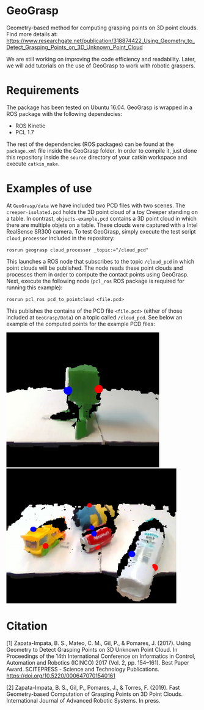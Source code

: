 # GeoGrasp
Geometry-based method for computing grasping points on 3D point clouds. Find more details at: https://www.researchgate.net/publication/318874422_Using_Geometry_to_Detect_Grasping_Points_on_3D_Unknown_Point_Cloud

We are still working on improving the code efficiency and readability. Later, we will add tutorials on the use of GeoGrasp to work with robotic graspers.

# Requirements
The package has been tested on Ubuntu 16.04. GeoGrasp is wrapped in a ROS package with the following dependecies:

- ROS Kinetic
- PCL 1.7

The rest of the dependencies (ROS packages) can be found at the `package.xml` file inside the GeoGrasp folder. In order to compile it, just clone this repository inside the `source` directory of your catkin workspace and execute `catkin_make`.

# Examples of use

At `GeoGrasp/data` we have included two PCD files with two scenes. The `creeper-isolated.pcd` holds the 3D point cloud of a toy Creeper standing on a table. In contrast, `objects-example.pcd` contains a 3D point cloud in which there are multiple objets on a table. These clouds were captured with a Intel RealSense SR300 camera. To test GeoGrasp, simply execute the test script `cloud_processor` included in the repository:

```
rosrun geograsp cloud_processor _topic:="/cloud_pcd"
```

This launches a ROS node that subscribes to the topic `/cloud_pcd` in which point clouds will be published. The node reads these point clouds and processes them in order to compute the contact points using GeoGrasp. Next, execute the following node (`pcl_ros` ROS package is required for running this example):

```
rosrun pcl_ros pcd_to_pointcloud <file.pcd>
```

This publishes the contains of the PCD file `<file.pcd>` (either of those included at `GeoGrasp/Data`) on a topic called `/cloud_pcd`. See below an example of the computed points for the example PCD files:

<img src="/data/creeper-isolated.png" width="400"> <img src="/data/objects.png" width="445">


# Citation
[1] Zapata-Impata, B. S., Mateo, C. M., Gil, P., & Pomares, J. (2017). Using Geometry to Detect Grasping Points on 3D Unknown Point Cloud. In Proceedings of the 14th International Conference on Informatics in Control, Automation and Robotics (ICINCO) 2017 (Vol. 2, pp. 154–161). Best Paper Award. SCITEPRESS - Science and Technology Publications. https://doi.org/10.5220/0006470701540161

[2] Zapata-Impata, B. S., Gil, P., Pomares, J., & Torres, F. (2019). Fast Geometry-based Computation
of Grasping Points on 3D Point Clouds. International Journal of Advanced Robotic Systems. In
press.
